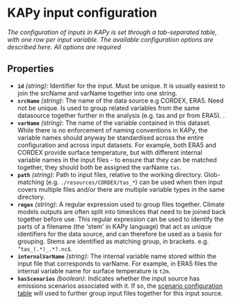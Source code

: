 # KAPy input configuration

*The configuration of inputs in KAPy is set through a tab-separated table, with one row per input variable. The available configuration options are described here. All options are required*

## Properties

- **`id`** *(string)*: Identifier for the input. Must be unique. It is usually easiest to join the srcName and varName together into one string.
- **`srcName`** *(string)*: The name of the data source e.g CORDEX, ERA5. Need not be unique. Is used to group related variables from the same datasource together further in the analysis (e.g. tas and pr from ERA5). .
- **`varName`** *(string)*: The name of the variable contained in this dataset. While there is no enforcement of naming conventions in KAPy, the variable names should anyway be standardised across the entire configuration and across input datasets. For example, both ERA5 and CORDEX provide surface temperature, but with different internal variable names in the input files - to ensure that they can be matched together, they should both be assigned the varName `tas`.
- **`path`** *(string)*: Path to input files, relative to the working directory. Glob-matching (e.g. `./resources/CORDEX/tas_*`) can be used when then input covers multiple files  and/or there are multiple variable types in the same directory.
- **`regex`** *(string)*: A regular expression used to group files together. Climate models outputs are often split into timeslices that need to be joined back together before use. This regular expression can be used to identify the parts of a filename (the 'stem' in KAPy language) that act as unique identifiers for the data source, and can therefore be used as a basis for grouping. Stems are identified as matching group, in brackets. e.g. `^tas_(.*)_.*?.nc$`.
- **`internalVarName`** *(string)*: The internal variable name stored within the input file that corresponds to varName. For example, in ERA5 files the internal variable name for surface temperature is `t2m`.
- **`hasScenarios`** *(boolean)*: Indicates whether the input source has emissions scenarios associated with it. If so, the [scenario configuration table](scenarios.md) will used to further group input files together for this input source.
